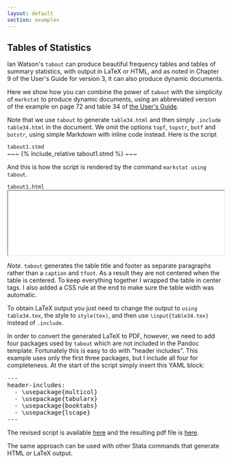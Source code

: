 ```yaml
---
layout: default
section: examples
---
```


Tables of Statistics
--------------------

Ian Watson\'s `tabout` can produce beautiful frequency tables and tables
of summary statistics, with output in LaTeX or HTML, and as noted in
Chapter 9 of the User\'s Guide for version 3, it can also produce
dynamic documents.

Here we show how you can combine the power of `tabout` with the
simplicity of `markstat` to produce dynamic documents, using an
abbreviated version of the example on page 72 and table 34 of [the
User\'s Guide](http://tabout.net.au/downloads/tabout_user_guide.pdf).

Note that we use `tabout` to generate `table34.html` and then simply
`.include table34.html` in the document. We omit the options `topf`,
`topstr`, `botf` and `botstr`, using simple Markdown with inline code
instead. Here is the script

<div class="text-end"><code>tabout1.stmd</code></div>
~~~
{% include_relative tabout1.stmd %}
~~~

And this is how the script is rendered by the command `markstat using tabout`.

<div class="text-end"><code>tabout1.html</code></div>
<iframe src="tabout1.html" width="100%" scrolling="no" class="border mb-3">
</iframe>

*Note*. `tabout` generates the table title and footer as separate
paragraphs rather than a `caption` and `tfoot`. As a result they are not
centered when the table is centered. To keep everything together I
wrapped the table in center tags. I also added a CSS rule at the end
to make sure the table width was automatic.

To obtain LaTeX output you just need to change the output to
`using table34.tex`, the style to `style(tex)`, and then use
`\input{table34.tex}` instead of `.include`.

In order to convert the generated LaTeX to PDF, however, we need to add
four packages used by `tabout` which are not included in the Pandoc
template. Fortunately this is easy to do with \"header includes\". This
example uses only the first three packages, but I include all four for
completeness. At the start of the script simply insert this YAML block:

<pre>
---
header-includes:
  - \usepackage{multicol}
  - \usepackage{tabularx}
  - \usepackage{booktabs}
  - \usepackage{lscape}
---
</pre>

The revised script is available [here](tabout2.stmd) and the resulting
pdf file is [here](tabout2.pdf).

The same approach can be used with other Stata commands that generate
HTML or LaTeX output.

<script>
{% include_relative iframe.js %}
</script>